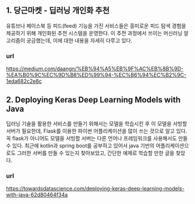 ## 1. 당근마켓 - 딥러닝 개인화 추천
유튜브나 페이스북 등 피드(feed) 기능을 가진 서비스들은 흥미로운 피드 탐색 경험을 제공하기 위해 개인화된 추천 시스템을 운영한다. 이 추천 과정에서 쓰이는 
머신러닝 알고리즘이 궁금했는데, 이에 대한 내용을 자세히 다루고 있다.

### url
https://medium.com/daangn/%EB%94%A5%EB%9F%AC%EB%8B%9D-%EA%B0%9C%EC%9D%B8%ED%99%94-%EC%B6%94%EC%B2%9C-1eda682c2e8c

## 2. Deploying Keras Deep Learning Models with Java
딥러닝 기술을 활용한 서비스를 만들기 위해서는 모델을 학습시킨 후 이 모델을 서빙할 서버가 필요한데, Flask를 이용한 파이썬 어플리케이션을 많이 쓰는 것으로 알고 있다. 꼭 flask가 아니어도 모델을 서빙할 서버는 다른 언어나 프레임워크를 사용해서도 만들 수 있다. 최근에 kotlin과 spring boot를 공부하고 있어서 java 기반의 어플리케이션으로도 그러한 서버를 만들 수 있는지 찾아보았고, 간단한 예제로 학습할 만한 글을 찾았다.

### url
https://towardsdatascience.com/deploying-keras-deep-learning-models-with-java-62d80464f34a

